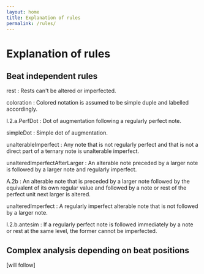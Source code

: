 ```yaml
---
layout: home
title: Explanation of rules
permalink: /rules/
---
```

# Explanation of rules

## Beat independent rules

rest
: Rests can't be altered or imperfected.

coloration
: Colored notation is assumed to be simple duple and labelled accordingly.

I.2.a.PerfDot
: Dot of augmentation following a regularly perfect note.

simpleDot
: Simple dot of augmentation.

unalterableImperfect
: Any note that is not regularly perfect and that is not a direct part of a ternary note is unalterable imperfect.

unalteredImperfectAfterLarger
: An alterable note preceded by a larger note is followed by a larger note and regularly imperfect.

A.2b
: An alterable note that is preceded by a larger note followed by the equivalent of its own regular value and followed by a note or rest of the perfect unit next larger is altered.

unalteredImperfect
: A regularly imperfect alterable note that is not followed by a larger note.

I.2.b.antesim
: If a regularly perfect note is followed immediately by a note or rest at the same level, the former cannot be imperfected.

## Complex analysis depending on beat positions

[will follow]
